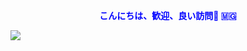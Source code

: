 <p align=center>
  <strong style="color: blue;">こんにちは、歓迎、良い訪問👋 🇲🇬</strong>
</p>
<img src="https://capsule-render.vercel.app/api?type=waving&color=0:F252E2,100:7C3AED&fontColor=dedede&height=160&section=footer&text=Misaotra%20nitsidika...%20&fontSize=20" />
